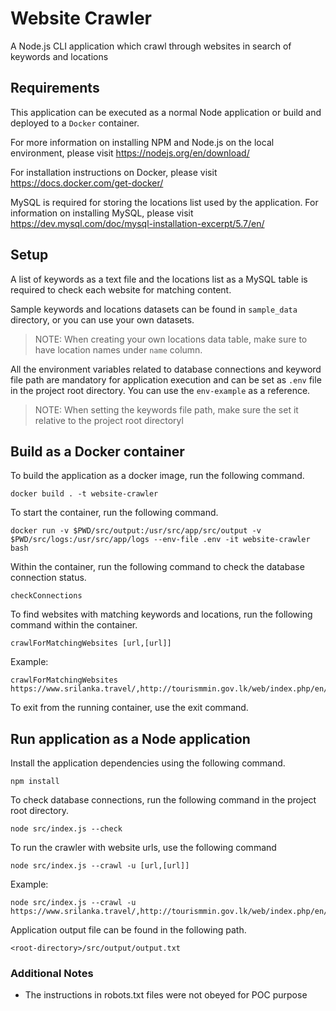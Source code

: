 # Website Crawler

A Node.js CLI application which crawl through websites in search of keywords and locations

## Requirements

This application can be executed as a normal Node application or build and deployed to a `Docker` container.

For more information on installing NPM and Node.js on the local environment, please visit https://nodejs.org/en/download/

For installation instructions on Docker, please visit https://docs.docker.com/get-docker/

MySQL is required for storing the locations list used by the application. For information on installing MySQL, please visit https://dev.mysql.com/doc/mysql-installation-excerpt/5.7/en/

## Setup

A list of keywords as a text file and the locations list as a MySQL table is required to check each website for matching content.

Sample keywords and locations datasets can be found in `sample_data` directory, or you can use your own datasets.

> NOTE: When creating your own locations data table, make sure to have location names under `name` column.

All the environment variables related to database connections and keyword file path are mandatory for application execution and can be set as `.env` file in the project root directory. You can use the `env-example` as a reference.

> NOTE: When setting the keywords file path, make sure the set it relative to the project root directoryl

## Build as a Docker container

To build the application as a docker image, run the following command.

```
docker build . -t website-crawler
```

To start the container, run the following command.
```
docker run -v $PWD/src/output:/usr/src/app/src/output -v $PWD/src/logs:/usr/src/app/logs --env-file .env -it website-crawler bash
```

Within the container, run the following command to check the database connection status.
```
checkConnections
```

To find websites with matching keywords and locations, run the following command within the container.
```
crawlForMatchingWebsites [url,[url]]
```

Example:
```
crawlForMatchingWebsites https://www.srilanka.travel/,http://tourismmin.gov.lk/web/index.php/en/
```

To exit from the running container, use the exit command.

## Run application as a Node application
Install the application dependencies using the following command.
```
npm install
```

To check database connections, run the following command in the project root directory.
```
node src/index.js --check
```

To run the crawler with website urls, use the following command
```
node src/index.js --crawl -u [url,[url]]
```

Example:
```
node src/index.js --crawl -u https://www.srilanka.travel/,http://tourismmin.gov.lk/web/index.php/en/
```

Application output file can be found in the following path.
```
<root-directory>/src/output/output.txt
```

### Additional Notes

- The instructions in robots.txt files were not obeyed for POC purpose
